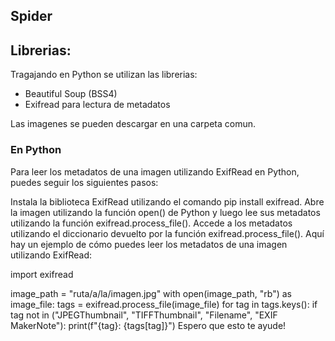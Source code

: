 
## Spider


## 


## Librerias:

Tragajando en Python se utilizan las librerias:
 - Beautiful Soup (BSS4)
 - Exifread para lectura de metadatos


 Las imagenes se pueden descargar en una carpeta comun.



### En Python
 Para leer los metadatos de una imagen utilizando ExifRead en Python, puedes seguir los siguientes pasos:

Instala la biblioteca ExifRead utilizando el comando pip install exifread.
Abre la imagen utilizando la función open() de Python y luego lee sus metadatos utilizando la función exifread.process_file().
Accede a los metadatos utilizando el diccionario devuelto por la función exifread.process_file().
Aquí hay un ejemplo de cómo puedes leer los metadatos de una imagen utilizando ExifRead:

import exifread

image_path = "ruta/a/la/imagen.jpg"
with open(image_path, "rb") as image_file:
    tags = exifread.process_file(image_file)
    for tag in tags.keys():
        if tag not in ("JPEGThumbnail", "TIFFThumbnail", "Filename", "EXIF MakerNote"):
            print(f"{tag}: {tags[tag]}")
Espero que esto te ayude!